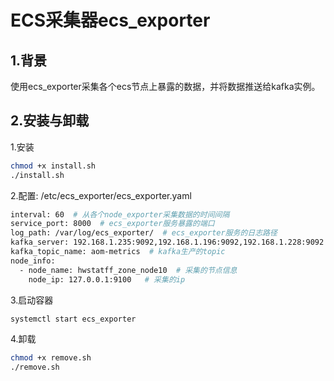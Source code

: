 # ECS采集器ecs_exporter

## 1.背景

​	使用ecs_exporter采集各个ecs节点上暴露的数据，并将数据推送给kafka实例。

## 2.安装与卸载

1.安装

~~~bash
chmod +x install.sh
./install.sh
~~~

2.配置:	/etc/ecs_exporter/ecs_exporter.yaml

~~~bash
interval: 60  # 从各个node_exporter采集数据的时间间隔
service_port: 8000  # ecs_exporter服务暴露的端口
log_path: /var/log/ecs_exporter/  # ecs_exporter服务的日志路径
kafka_server: 192.168.1.235:9092,192.168.1.196:9092,192.168.1.228:9092  # kafka服务
kafka_topic_name: aom-metrics  # kafka生产的topic
node_info:
  - node_name: hwstatff_zone_node10  # 采集的节点信息
    node_ip: 127.0.0.1:9100   # 采集的ip
~~~

3.启动容器

~~~bash
systemctl start ecs_exporter
~~~

4.卸载

~~~bash
chmod +x remove.sh
./remove.sh
~~~

